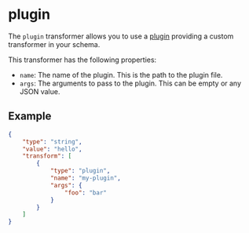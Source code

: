 # plugin

The `plugin` transformer allows you to use a [plugin](../plugins.md) providing
a custom transformer in your schema.

This transformer has the following properties:

-   `name`: The name of the plugin. This is the path to the plugin file.
-   `args`: The arguments to pass to the plugin. This can be empty or any JSON value.

## Example

```json
{
    "type": "string",
    "value": "hello",
    "transform": [
        {
            "type": "plugin",
            "name": "my-plugin",
            "args": {
                "foo": "bar"
            }
        }
    ]
}
```
